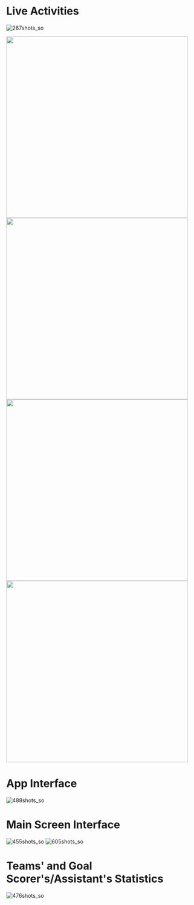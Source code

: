 # Live Activities

![267shots_so](https://github.com/user-attachments/assets/82662095-40b3-4b21-8b67-ebf0c48b300c)

<div align="left">
  <img src="https://github.com/user-attachments/assets/5ff4e557-2be8-4786-833d-47e821ca69a6" width = "480"> 
  <img src="https://github.com/user-attachments/assets/fd21c004-4c13-4fd5-97fb-9b26f0e7d3d7" width = "480"> 
</div>

<div align="left">
  <img src="https://github.com/user-attachments/assets/e05f6c91-3d23-4d34-9543-48373ddfcd3b" width = "480"> 
  <img src="https://github.com/user-attachments/assets/ec1884be-ec39-4086-b59d-f1d27bc45ea5" width = "480"> 
</div>

# App Interface

![488shots_so](https://github.com/flowykk/FMKLApp/assets/71427624/a256fadf-2861-4bf7-8246-060c4d99e1e4)

# Main Screen Interface

![455shots_so](https://github.com/flowykk/FMKLApp/assets/71427624/e3d4be3a-1d7d-477f-a97d-66e074125492)
![605shots_so](https://github.com/flowykk/FMKLApp/assets/71427624/756b77bd-c16f-4a7a-a67d-a67cf1fe2808)

# Teams' and Goal Scorer's/Assistant's Statistics

![476shots_so](https://github.com/flowykk/FMKLApp/assets/71427624/500084b0-1520-4acb-ab0d-072e68b53f36)

